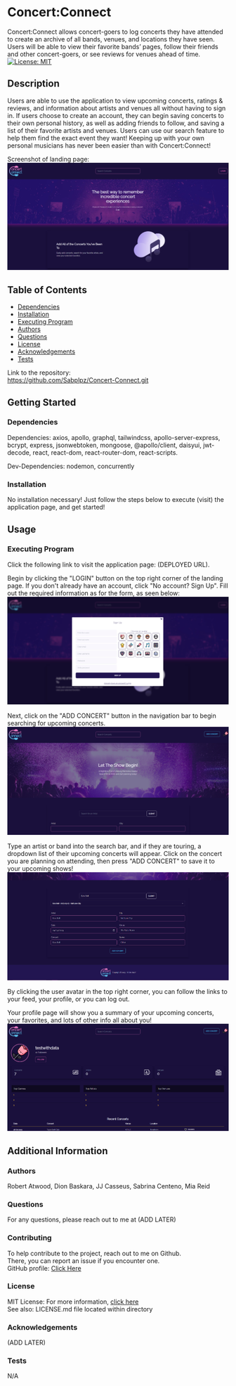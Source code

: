 # Concert:Connect

  Concert:Connect allows concert-goers to log concerts they have attended to create an archive of all bands, venues, and locations they have seen. Users will be able to view their favorite bands’ pages, follow their friends and other concert-goers, or see reviews for venues ahead of time.  
  [![License: MIT](https://img.shields.io/badge/License-MIT-yellow.svg)](https://opensource.org/licenses/MIT)

  ## Description

  Users are able to use the application to view upcoming concerts, ratings & reviews, and information about artists and venues all without having to sign in. If users choose to create an account, they can begin saving concerts to their own personal history, as well as adding friends to follow, and saving a list of their favorite artists and venues. Users can use our search feature to help them find the exact event they want! Keeping up with your own personal musicians has never been easier than with Concert:Connect!

  Screenshot of landing page:  
  ![screenshot of landing page](./client/src/assets/screenshots/landing-page.PNG)

  ## Table of Contents
  * [Dependencies](#dependencies)
  * [Installation](#installation)
  * [Executing Program](#executing-program)
  * [Authors](#authors)
  * [Questions](#questions)
  * [License](#license)
  * [Acknowledgements](#acknowledgements)
  * [Tests](#tests)

  Link to the repository:  
  https://github.com/Sabplpz/Concert-Connect.git

  ## Getting Started

  ### Dependencies
  Dependencies: axios, apollo, graphql, tailwindcss, apollo-server-express, bcrypt, express, jsonwebtoken, mongoose, @apollo/client, daisyui, jwt-decode, react, react-dom, react-router-dom, react-scripts.  
      
  Dev-Dependencies: nodemon, concurrently

  ### Installation
  No installation necessary! Just follow the steps below to execute (visit) the application page, and get started!

  ## Usage

  ### Executing Program
  Click the following link to visit the application page: (DEPLOYED URL).  
    
  Begin by clicking the "LOGIN" button on the top right corner of the landing page. If you don't already have an account, click "No account? Sign Up". Fill out the required information as for the form, as seen below:  
  ![screenshot of signup modal](./client/src/assets/screenshots/signup-modal.png)  
    
  Next, click on the "ADD CONCERT" button in the navigation bar to begin searching for upcoming concerts.  
  ![screenshot of search concerts page](./client/src/assets/screenshots/search-concerts.png)  

  Type an artist or band into the search bar, and if they are touring, a dropdown list of their upcoming concerts will appear. Click on the concert you are planning on attending, then press "ADD CONCERT" to save it to your upcoming shows!  
  ![screenshot of add concert form](./client/src/assets/screenshots/add-concert.png)  
    
  By clicking the user avatar in the top right corner, you can follow the links to your feed, your profile, or you can log out.  
    
  Your profile page will show you a summary of your upcoming concerts, your favorites, and lots of other info all about you!  
  ![screenshot of profile page](./client/src/assets/screenshots/profile-page.png)  
    
  

  ## Additional Information

  ### Authors
  Robert Atwood, Dion Baskara, JJ Casseus, Sabrina Centeno, Mia Reid

  ### Questions
  For any questions, please reach out to me at (ADD LATER)

  ### Contributing
  To help contribute to the project, reach out to me on Github.  
  There, you can report an issue if you encounter one.  
  GitHub profile: <a href="https://github.com/sabplpz">Click Here</a>

  ### License  
  MIT License: For more information,  <a href="https://opensource.org/license/mit/">click here</a>  
  See also: LICENSE.md file located within directory 

  ### Acknowledgements
  (ADD LATER)

  ### Tests
  N/A
  